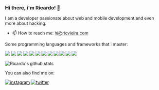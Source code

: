 ### Hi there, i'm Ricardo! 👋

I am a developer passionate about web and mobile development and even more about hacking.

- 📫 How to reach me: hi@ricvieira.com

Some programming languages and frameworks that i master:

![](https://img.shields.io/badge/node.js%20-%2343853D.svg?&style=for-the-badge&logo=node.js&logoColor=white) ![](https://img.shields.io/badge/javascript%20-%23323330.svg?&style=for-the-badge&logo=javascript&logoColor=%23F7DF1E) ![](https://img.shields.io/badge/typescript%20-%23007ACC.svg?&style=for-the-badge&logo=typescript&logoColor=white) ![](https://img.shields.io/badge/html5%20-%23E34F26.svg?&style=for-the-badge&logo=html5&logoColor=white") ![](https://img.shields.io/badge/css3%20-%231572B6.svg?&style=for-the-badge&logo=css3&logoColor=white) ![](https://img.shields.io/badge/react%20-%2320232a.svg?&style=for-the-badge&logo=react&logoColor=%2361DAFB) ![](https://img.shields.io/badge/react_native%20-%2320232a.svg?&style=for-the-badge&logo=react&logoColor=%2361DAFB) ![](https://img.shields.io/badge/redux%20-%23593d88.svg?&style=for-the-badge&logo=redux&logoColor=white) ![](https://img.shields.io/badge/next%20js%20-%23000000.svg?&style=for-the-badge&logo=next.js&logoColor=white) ![](https://img.shields.io/badge/express.js%20-%23404d59.svg?&style=for-the-badge) ![](https://img.shields.io/badge/shell_script%20-%23121011.svg?&style=for-the-badge&logo=gnu-bash&logoColor=white) ![](https://img.shields.io/badge/python%20-%2314354C.svg?&style=for-the-badge&logo=python&logoColor=white)

![Ricardo's github stats](https://github-readme-stats.vercel.app/api?username=vieiraricardo&count_private=true)

You can also find me on:

<a href="https://instagram.com/ricvieira_" rel="instagram">![instagram](https://img.shields.io/badge/<ricvieira_>%20-%23E4405F.svg?&style=for-the-badge&logo=Instagram&logoColor=white)</a> <a href="https://twitter.com/ric_vieira" rel="twitter">![twitter](https://img.shields.io/badge/<ric_vieira>%20-%231DA1F2.svg?&style=for-the-badge&logo=Twitter&logoColor=white)</a>
